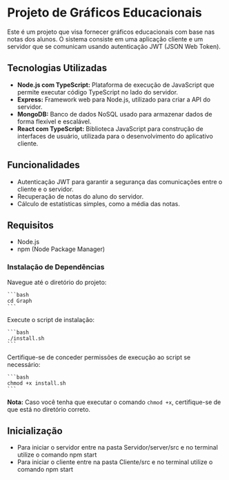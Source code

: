 # Projeto de Gráficos Educacionais

Este é um projeto que visa fornecer gráficos educacionais com base nas notas dos alunos. O sistema consiste em uma aplicação cliente e um servidor que se comunicam usando autenticação JWT (JSON Web Token).

## Tecnologias Utilizadas

- **Node.js com TypeScript:** Plataforma de execução de JavaScript que permite executar código TypeScript no lado do servidor.
- **Express:** Framework web para Node.js, utilizado para criar a API do servidor.
- **MongoDB:** Banco de dados NoSQL usado para armazenar dados de forma flexível e escalável.
- **React com TypeScript:** Biblioteca JavaScript para construção de interfaces de usuário, utilizada para o desenvolvimento do aplicativo cliente.

## Funcionalidades

- Autenticação JWT para garantir a segurança das comunicações entre o cliente e o servidor.
- Recuperação de notas do aluno do servidor.
- Cálculo de estatísticas simples, como a média das notas.

## Requisitos

- Node.js
- npm (Node Package Manager)

### Instalação de Dependências

Navegue até o diretório do projeto:

    ```bash
    cd Graph
    ```

Execute o script de instalação:

    ```bash
    ./install.sh
    ```

Certifique-se de conceder permissões de execução ao script se necessário:

    ```bash
    chmod +x install.sh
    ```

   **Nota:** Caso você tenha que executar o comando `chmod +x`, certifique-se de que está no diretório correto.

## Inicialização
- Para iniciar o servidor entre na pasta Servidor/server/src e no terminal utilize o comando npm start
- Para iniciar o cliente entre na pasta Cliente/src e no terminal utilize o comando npm start

